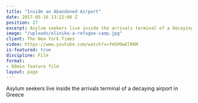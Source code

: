 ```yaml
---
title: "Inside an Abandoned Airport"
date: 2017-05-16 13:22:00 Z
position: 27
excerpt: Asylum seekers live inside the arrivals terminal of a decaying airport in Greece
image: "/uploads/eliniko-a-refugee-camp.jpg"
client: The New York Times
video: https://www.youtube.com/watch?v=fm5H9wElRKM
is-featured: true
discipline: Film
format:
- 68min feature film
layout: page
---
```


Asylum seekers live inside the arrivals terminal of a decaying airport in Greece